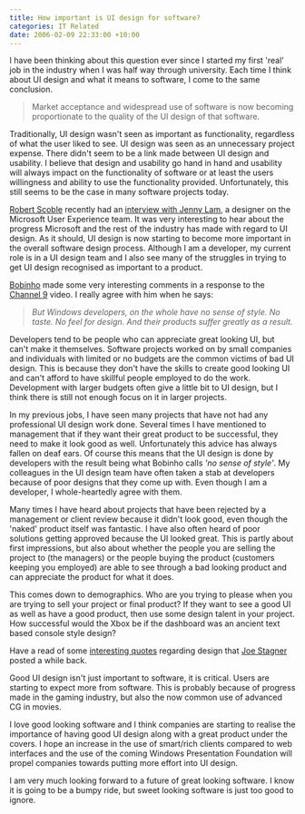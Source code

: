 ```yaml
---
title: How important is UI design for software?
categories: IT Related
date: 2006-02-09 22:33:00 +10:00
---
```


 I have been thinking about this question ever since I started my first 'real' job in the industry when I was half way through university. Each time I think about UI design and what it means to software, I come to the same conclusion. 

>  Market acceptance and widespread use of software is now becoming proportionate to the quality of the UI design of that software. 

 Traditionally, UI design wasn't seen as important as functionality, regardless of what the user liked to see. UI design was seen as an unnecessary project expense. There didn't seem to be a link made between UI design and usability. I believe that design and usability go hand in hand and usability will always impact on the functionality of software or at least the users willingness and ability to use the functionality provided. Unfortunately, this still seems to be the case in many software projects today. 

[Robert Scoble][0] recently had an [interview with Jenny Lam][1], a designer on the Microsoft User Experience team. It was very interesting to hear about the progress Microsoft and the rest of the industry has made with regard to UI design. As it should, UI design is now starting to become more important in the overall software design process. Although I am a developer, my current role is in a UI design team and I also see many of the struggles in trying to get UI design recognised as important to a product. 

<!--more-->

[Bobinho][2] made some very interesting comments in a response to the [Channel 9][3] video. I really agree with him when he says: 

> _But Windows developers, on the whole have no sense of style. No taste. No feel for design. And their products suffer greatly as a result._

 Developers tend to be people who can appreciate great looking UI, but can't make it themselves. Software projects worked on by small companies and individuals with limited or no budgets are the common victims of bad UI design. This is because they don't have the skills to create good looking UI and can't afford to have skillful people employed to do the work. Development with larger budgets often give a little bit to UI design, but I think there is still not enough focus on it in larger projects. 

 In my previous jobs, I have seen many projects that have not had any professional UI design work done. Several times I have mentioned to management that if they want their great product to be successful, they need to make it look good as well. Unfortunately this advice has always fallen on deaf ears. Of course this means that the UI design is done by developers with the result being what Bobinho calls _'no sense of style'_. My colleagues in the UI design team have often taken a stab at developers because of poor designs that they come up with. Even though I am a developer, I whole-heartedly agree with them. 

 Many times I have heard about projects that have been rejected by a management or client review because it didn't look good, even though the 'naked' product itself was fantastic. I have also often heard of poor solutions getting approved because the UI looked great. This is partly about first impressions, but also about whether the people you are selling the project to (the managers) or the people buying the product (customers keeping you employed) are able to see through a bad looking product and can appreciate the product for what it does. 

 This comes down to demographics. Who are you trying to please when you are trying to sell your project or final product? If they want to see a good UI as well as have a good product, then use some design talent in your project. How successful would the Xbox be if the dashboard was an ancient text based console style design? 

 Have a read of some [interesting quotes][4] regarding design that [Joe Stagner][5] posted a while back. 

 Good UI design isn't just important to software, it is critical. Users are starting to expect more from software. This is probably because of progress made in the gaming industry, but also the now common use of advanced CG in movies. 

 I love good looking software and I think companies are starting to realise the importance of having good UI design along with a great product under the covers. I hope an increase in the use of smart/rich clients compared to web interfaces and the use of the coming Windows Presentation Foundation will propel companies towards putting more effort into UI design. 

 I am very much looking forward to a future of great looking software. I know it is going to be a bumpy ride, but sweet looking software is just too good to ignore. 

[0]: http://scobleizer.wordpress.com/2006/02/07/the-emotional-side-of-microsoft/
[1]: http://channel9.msdn.com/Showpost.aspx?postid=161254
[2]: http://channel9.msdn.com/Niners/Bobinho
[3]: http://channel9.msdn.com/
[4]: http://blogs.msdn.com/joestagner/archive/2005/07/31/445768.aspx
[5]: http://blogs.msdn.com/joestagner/default.aspx
